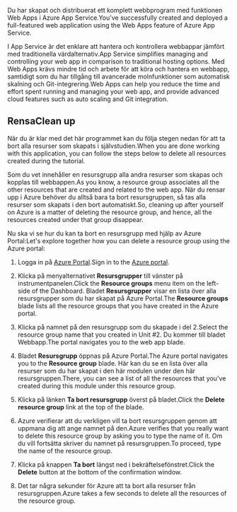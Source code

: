 <span data-ttu-id="6664f-101">Du har skapat och distribuerat ett komplett webbprogram med funktionen Web Apps i Azure App Service.</span><span class="sxs-lookup"><span data-stu-id="6664f-101">You've successfully created and deployed a full-featured web application using the Web Apps feature of Azure App Service.</span></span>

<span data-ttu-id="6664f-102">I App Service är det enklare att hantera och kontrollera webbappar jämfört med traditionella värdalternativ.</span><span class="sxs-lookup"><span data-stu-id="6664f-102">App Service simplifies managing and controlling your web app in comparison to traditional hosting options.</span></span> <span data-ttu-id="6664f-103">Med Web Apps krävs mindre tid och arbete för att köra och hantera en webbapp, samtidigt som du har tillgång till avancerade molnfunktioner som automatisk skalning och Git-integrering.</span><span class="sxs-lookup"><span data-stu-id="6664f-103">Web Apps can help you reduce the time and effort spent running and managing your web app, and provide advanced cloud features such as auto scaling and Git integration.</span></span>

## <a name="clean-up"></a><span data-ttu-id="6664f-104">Rensa</span><span class="sxs-lookup"><span data-stu-id="6664f-104">Clean up</span></span>
<!---TODO: Update for sandbox?--->

<span data-ttu-id="6664f-105">När du är klar med det här programmet kan du följa stegen nedan för att ta bort alla resurser som skapats i självstudien.</span><span class="sxs-lookup"><span data-stu-id="6664f-105">When you are done working with this application, you can follow the steps below to delete all resources created during the tutorial.</span></span>

<span data-ttu-id="6664f-106">Som du vet innehåller en resursgrupp alla andra resurser som skapas och kopplas till webbappen.</span><span class="sxs-lookup"><span data-stu-id="6664f-106">As you know, a resource group associates all the other resources that are created and related to the web app.</span></span> <span data-ttu-id="6664f-107">När du rensar upp i Azure behöver du alltså bara ta bort resursgruppen, så tas alla resurser som skapats i den bort automatiskt.</span><span class="sxs-lookup"><span data-stu-id="6664f-107">So, cleaning up after yourself on Azure is a matter of deleting the resource group, and hence, all the resources created under that group disappear.</span></span>

<span data-ttu-id="6664f-108">Nu ska vi se hur du kan ta bort en resursgrupp med hjälp av Azure Portal:</span><span class="sxs-lookup"><span data-stu-id="6664f-108">Let's explore together how you can delete a resource group using the Azure portal:</span></span>

1. <span data-ttu-id="6664f-109">Logga in på [Azure Portal](https://portal.azure.com/?azure-portal=true).</span><span class="sxs-lookup"><span data-stu-id="6664f-109">Sign in to the [Azure portal](https://portal.azure.com/?azure-portal=true).</span></span>

1. <span data-ttu-id="6664f-110">Klicka på menyalternativet **Resursgrupper** till vänster på instrumentpanelen.</span><span class="sxs-lookup"><span data-stu-id="6664f-110">Click the **Resource groups** menu item on the left-side of the Dashboard.</span></span> <span data-ttu-id="6664f-111">Bladet **Resursgrupper** visar en lista över alla resursgrupper som du har skapat på Azure Portal.</span><span class="sxs-lookup"><span data-stu-id="6664f-111">The **Resource groups** blade lists all the resource groups that you have created in the Azure portal.</span></span>

1. <span data-ttu-id="6664f-112">Klicka på namnet på den resursgrupp som du skapade i del 2.</span><span class="sxs-lookup"><span data-stu-id="6664f-112">Select the resource group name that you created in Unit #2.</span></span> <span data-ttu-id="6664f-113">Du kommer till bladet Webbapp.</span><span class="sxs-lookup"><span data-stu-id="6664f-113">The portal navigates you to the web app blade.</span></span>

1. <span data-ttu-id="6664f-114">Bladet **Resursgrupp** öppnas på Azure Portal.</span><span class="sxs-lookup"><span data-stu-id="6664f-114">The Azure portal navigates you to the **Resource group** blade.</span></span> <span data-ttu-id="6664f-115">Här kan du se en lista över alla resurser som du har skapat i den här modulen under den här resursgruppen.</span><span class="sxs-lookup"><span data-stu-id="6664f-115">There, you can see a list of all the resources that you've created during this module under this resource group.</span></span>

1. <span data-ttu-id="6664f-116">Klicka på länken **Ta bort resursgrupp** överst på bladet.</span><span class="sxs-lookup"><span data-stu-id="6664f-116">Click the **Delete resource group** link at the top of the blade.</span></span>

1. <span data-ttu-id="6664f-117">Azure verifierar att du verkligen vill ta bort resursgruppen genom att uppmana dig att ange namnet på den.</span><span class="sxs-lookup"><span data-stu-id="6664f-117">Azure verifies that you really want to delete this resource group by asking you to type the name of it.</span></span> <span data-ttu-id="6664f-118">Om du vill fortsätta skriver du namnet på resursgruppen.</span><span class="sxs-lookup"><span data-stu-id="6664f-118">To proceed, type the name of the resource group.</span></span>

1. <span data-ttu-id="6664f-119">Klicka på knappen **Ta bort** längst ned i bekräftelsefönstret.</span><span class="sxs-lookup"><span data-stu-id="6664f-119">Click the **Delete** button at the bottom of the confirmation window.</span></span>

1. <span data-ttu-id="6664f-120">Det tar några sekunder för Azure att ta bort alla resurser från resursgruppen.</span><span class="sxs-lookup"><span data-stu-id="6664f-120">Azure takes a few seconds to delete all the resources of the resource group.</span></span>
